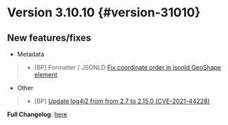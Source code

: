 # Version 3.10.10 {#version-31010}

## New features/fixes

-   Metadata

> -   [BP] Formatter / JSONLD [Fix coordinate order in jsonld GeoShape element](https://github.com/geonetwork/core-geonetwork/pull/6071)

-   Other

> -   [BP] [Update log4j2 from from 2.7 to 2.15.0 (CVE-2021-44228)](https://github.com/geonetwork/core-geonetwork/pull/6070)

**Full Changelog**: [here](https://github.com/geonetwork/core-geonetwork/compare/3.10.9...3.10.10)
